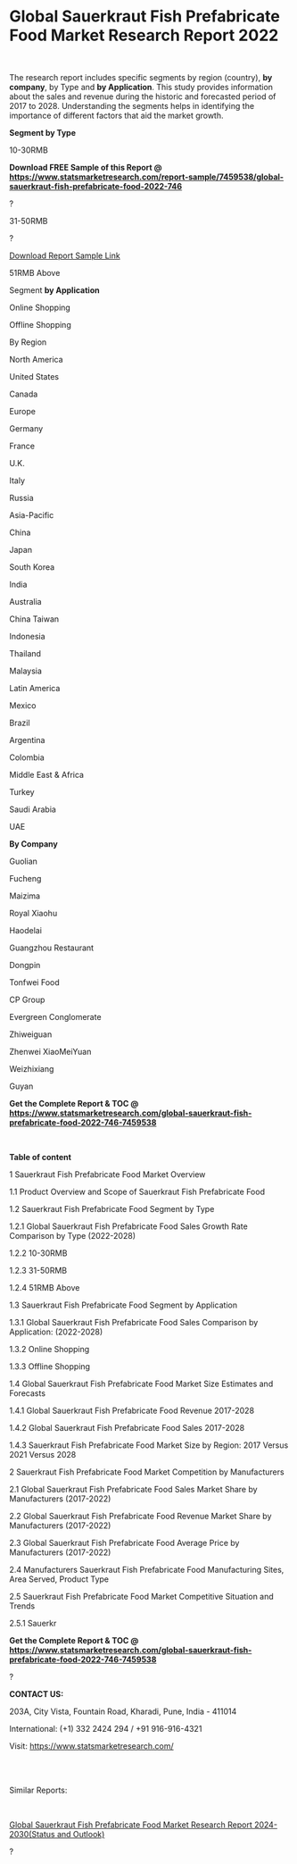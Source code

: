 <h1>Global Sauerkraut Fish Prefabricate Food Market Research Report 2022</h1><br/><p>The research report includes specific segments by region (country), <strong>by company</strong>, by Type and <strong>by Application</strong>. This study provides information about the sales and revenue during the historic and forecasted period of 2017 to 2028. Understanding the segments helps in identifying the importance of different factors that aid the market growth.</p>
 
 
 
 <p><strong>Segment by Type</strong></p>
 
 
 
 <p>10-30RMB</p>
 
 
 
 <div><b>Download FREE Sample of this Report @ <a href="https://www.statsmarketresearch.com/download-free-sample/7459538/global-sauerkraut-fish-prefabricate-food-2022-746">https://www.statsmarketresearch.com/report-sample/7459538/global-sauerkraut-fish-prefabricate-food-2022-746</a></b></div>
 
 
 
 <p>? </p>
 
 
 
 <p>31-50RMB</p>
 
 
 
 <p>? </p>
 
 
 
 <p><a href="https://www.statsmarketresearch.com/download-free-sample/7459538/global-sauerkraut-fish-prefabricate-food-2022-746">Download Report Sample Link</a></p>
 
 
 
 <p>51RMB Above</p>
 
 
 
 <p>Segment <strong>by Application</strong></p>
 
 
 
 <p>Online Shopping</p>
 
 
 
 <p>Offline Shopping</p>
 
 
 
 <p>By Region</p>
 
 
 
 <p>North America</p>
 
 
 
 <p>United States</p>
 
 
 
 <p>Canada</p>
 
 
 
 <p>Europe</p>
 
 
 
 <p>Germany</p>
 
 
 
 <p>France</p>
 
 
 
 <p>U.K.</p>
 
 
 
 <p>Italy</p>
 
 
 
 <p>Russia</p>
 
 
 
 <p>Asia-Pacific</p>
 
 
 
 <p>China</p>
 
 
 
 <p>Japan</p>
 
 
 
 <p>South Korea</p>
 
 
 
 <p>India</p>
 
 
 
 <p>Australia</p>
 
 
 
 <p>China Taiwan</p>
 
 
 
 <p>Indonesia</p>
 
 
 
 <p>Thailand</p>
 
 
 
 <p>Malaysia</p>
 
 
 
 <p>Latin America</p>
 
 
 
 <p>Mexico</p>
 
 
 
 <p>Brazil</p>
 
 
 
 <p>Argentina</p>
 
 
 
 <p>Colombia</p>
 
 
 
 <p>Middle East & Africa</p>
 
 
 
 <p>Turkey</p>
 
 
 
 <p>Saudi Arabia</p>
 
 
 
 <p>UAE</p>
 
 
 
 <p><strong>By Company</strong></p>
 
 
 
 <p>Guolian</p>
 
 
 
 <p>Fucheng</p>
 
 
 
 <p>Maizima</p>
 
 
 
 <p>Royal Xiaohu</p>
 
 
 
 <p>Haodelai</p>
 
 
 
 <p>Guangzhou Restaurant</p>
 
 
 
 <p>Dongpin</p>
 
 
 
 <p>Tonfwei Food</p>
 
 
 
 <p>CP Group</p>
 
 
 
 <p>Evergreen Conglomerate</p>
 
 
 
 <p>Zhiweiguan</p>
 
 
 
 <p>Zhenwei XiaoMeiYuan</p>
 
 
 
 <p>Weizhixiang</p>
 
 
 
 <p>Guyan</p>
 
 
 
 <div><b>Get the Complete Report & TOC @ <a href="https://www.statsmarketresearch.com/global-sauerkraut-fish-prefabricate-food-2022-746-7459538">https://www.statsmarketresearch.com/global-sauerkraut-fish-prefabricate-food-2022-746-7459538</a></b></div>
 
 
 
 <p><br />
 
 <b>Table of content</b></p>
 
 
 
 <p>1 Sauerkraut Fish Prefabricate Food Market Overview<br />
 
 1.1 Product Overview and Scope of Sauerkraut Fish Prefabricate Food<br />
 
 1.2 Sauerkraut Fish Prefabricate Food Segment by Type<br />
 
 1.2.1 Global Sauerkraut Fish Prefabricate Food Sales Growth Rate Comparison by Type (2022-2028)<br />
 
 1.2.2 10-30RMB<br />
 
 1.2.3 31-50RMB<br />
 
 1.2.4 51RMB Above<br />
 
 1.3 Sauerkraut Fish Prefabricate Food Segment by Application<br />
 
 1.3.1 Global Sauerkraut Fish Prefabricate Food Sales Comparison by Application: (2022-2028)<br />
 
 1.3.2 Online Shopping<br />
 
 1.3.3 Offline Shopping<br />
 
 1.4 Global Sauerkraut Fish Prefabricate Food Market Size Estimates and Forecasts<br />
 
 1.4.1 Global Sauerkraut Fish Prefabricate Food Revenue 2017-2028<br />
 
 1.4.2 Global Sauerkraut Fish Prefabricate Food Sales 2017-2028<br />
 
 1.4.3 Sauerkraut Fish Prefabricate Food Market Size by Region: 2017 Versus 2021 Versus 2028<br />
 
 2 Sauerkraut Fish Prefabricate Food Market Competition by Manufacturers<br />
 
 2.1 Global Sauerkraut Fish Prefabricate Food Sales Market Share by Manufacturers (2017-2022)<br />
 
 2.2 Global Sauerkraut Fish Prefabricate Food Revenue Market Share by Manufacturers (2017-2022)<br />
 
 2.3 Global Sauerkraut Fish Prefabricate Food Average Price by Manufacturers (2017-2022)<br />
 
 2.4 Manufacturers Sauerkraut Fish Prefabricate Food Manufacturing Sites, Area Served, Product Type<br />
 
 2.5 Sauerkraut Fish Prefabricate Food Market Competitive Situation and Trends<br />
 
 2.5.1 Sauerkr</p>
 
 
 
 <div><b>Get the Complete Report & TOC @ <a href="https://www.statsmarketresearch.com/global-sauerkraut-fish-prefabricate-food-2022-746-7459538">https://www.statsmarketresearch.com/global-sauerkraut-fish-prefabricate-food-2022-746-7459538</a></b></div>
 
 
 
 <p>? </p>
 
 
 
 <p><b>CONTACT US:</b><br />
 
 203A, City Vista, Fountain Road, Kharadi, Pune, India - 411014<br />
 
 International: (+1) 332 2424 294 / +91 916-916-4321<br />
 
 Visit: <a href="https://www.statsmarketresearch.com/">https://www.statsmarketresearch.com/</a><br />
 
 <br />
 
 <br />
 
 Similar Reports:<br />
 
 <br />
 
 <a href="https://www.statsmarketresearch.com/global-sauerkraut-fish-prefabricate-food-2024-2030-64-7955150">Global Sauerkraut Fish Prefabricate Food Market Research Report 2024-2030(Status and Outlook)</a><br />
 
 ? </p>